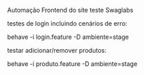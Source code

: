 Automação Frontend do site teste Swaglabs

testes de login incluindo cenários de erro:

behave -i login.feature -D ambiente=stage

testar adicionar/remover produtos:

behave -i produto.feature -D ambiente=stage